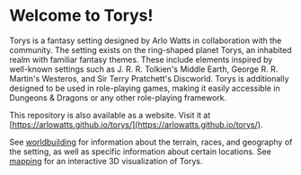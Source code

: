 # Welcome to Torys!

Torys is a fantasy setting designed by Arlo Watts in collaboration with the community. The setting exists on the ring-shaped planet Torys, an inhabited realm with familiar fantasy themes. These include elements inspired by well-known settings such as J. R. R. Tolkien's Middle Earth, George R. R. Martin's Westeros, and Sir Terry Pratchett's Discworld. Torys is additionally designed to be used in role-playing games, making it easily accessible in Dungeons & Dragons or any other role-playing framework.

This repository is also available as a website. Visit it at [https://arlowatts.github.io/torys/](https://arlowatts.github.io/torys/).

See [worldbuilding](worldbuilding/) for information about the terrain, races, and geography of the setting, as well as specific information about certain locations. See [mapping](mapping/) for an interactive 3D visualization of Torys.

